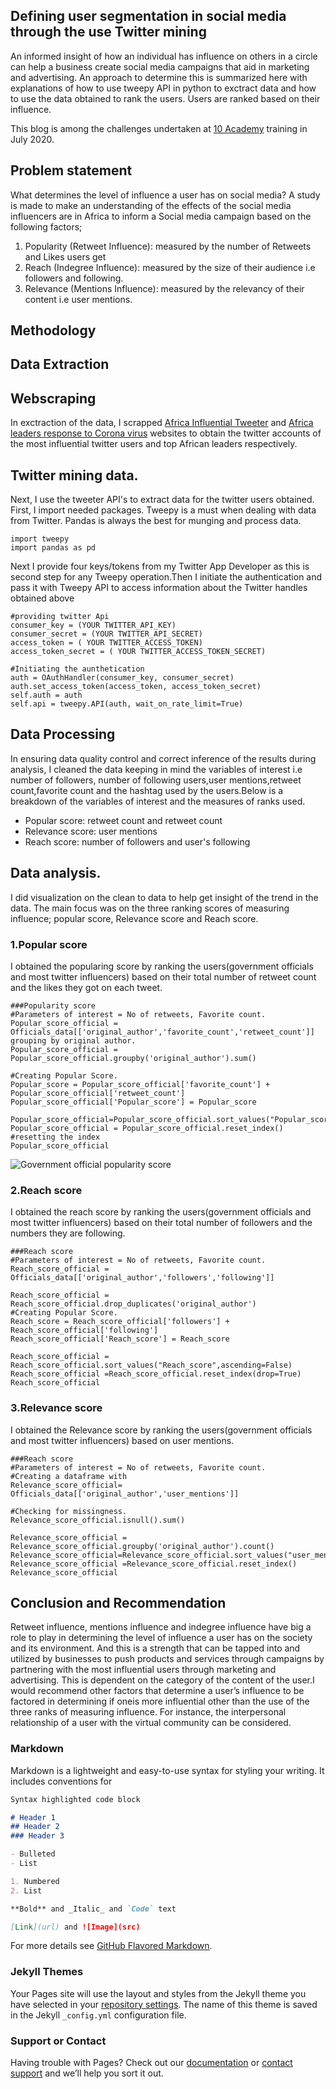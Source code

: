 ## Defining user segmentation in social media through the use Twitter mining

An informed insight of how an individual has influence on others in a circle can help a business create social media campaigns that aid in marketing and advertising. An approach to determine this is summarized here with explanations of how to use tweepy API in python to exctract data and how to use the data obtained
to rank the users. Users are ranked based on their influence.

This blog is among the challenges undertaken at [10 Academy](https://www.10academy.org/) training in July 2020.

## Problem statement
What determines the level of influence a user has on social media?
A study is made to make an understanding of the effects of the social media influencers are in Africa to inform a Social media campaign based on the following factors;

1. Popularity (Retweet Influence): measured by the number of Retweets and Likes users get
2. Reach (Indegree Influence): measured by the size of their audience i.e followers and following.
3. Relevance (Mentions Influence): measured by the relevancy of their content i.e user mentions.

## Methodology
## Data Extraction
## Webscraping
In exctraction of the data, I scrapped [Africa Influential Tweeter](https://africafreak.com/100-most-influential-twitter-users-in-africa)
and [Africa	leaders response to Corona virus](https://www.atlanticcouncil.org/blogs/africasource/african-leaders-respond-to-coronavirus-ontwitter/#east-africa) websites  to obtain the twitter accounts of the most influential twitter users and top African leaders respectively.
## Twitter mining data.
Next, I use the tweeter API's to extract data for the twitter users obtained.
First, I import needed packages. Tweepy is a must when dealing with data from Twitter. Pandas is always the  best  for munging and process data.
```
import tweepy
import pandas as pd
```
Next I provide four keys/tokens from  my Twitter App Developer as this is  second step for any Tweepy operation.Then I initiate the authentication and pass it with 
Tweepy API to access information about the Twitter handles obtained above
```
#providing twitter Api
consumer_key = (YOUR TWITTER_API_KEY)
consumer_secret = (YOUR TWITTER_API_SECRET)
access_token = ( YOUR TWITTER_ACCESS_TOKEN)
access_token_secret = ( YOUR TWITTER_ACCESS_TOKEN_SECRET)

#Initiating the aunthetication
auth = OAuthHandler(consumer_key, consumer_secret)
auth.set_access_token(access_token, access_token_secret)
self.auth = auth
self.api = tweepy.API(auth, wait_on_rate_limit=True)
```
## Data Processing
In ensuring data quality control  and correct inference of the results during analysis, I cleaned the data keeping in mind  the variables of interest i.e number of followers, number of following users,user mentions,retweet count,favorite count and the hashtag used by the users.Below is a breakdown of the variables of interest and the measures of ranks used.
* Popular score: retweet count and retweet count
* Relevance score: user mentions
* Reach score: number of followers and user's following

## Data analysis.
I did visualization on the clean to data to help get insight of the trend in the data. The main focus was on the three ranking scores of measuring influence; popular score, Relevance score and Reach score.
### 1.Popular score
I obtained the popularing score by ranking the users(government officials and most twitter influencers) based on their total number of retweet count and the likes they got on each tweet.
```
###Popularity score
#Parameters of interest = No of retweets, Favorite count.
Popular_score_official = Officials_data[['original_author','favorite_count','retweet_count']]
grouping by original author.
Popular_score_official = Popular_score_official.groupby('original_author').sum()

#Creating Popular Score.
Popular_score = Popular_score_official['favorite_count'] + Popular_score_official['retweet_count']
Popular_score_official['Popular_score'] = Popular_score

Popular_score_official=Popular_score_official.sort_values("Popular_score",ascending=False)
Popular_score_official = Popular_score_official.reset_index()  #resetting the index
Popular_score_official
```
![Government official popularity score](Govt_poularityscore.png)

### 2.Reach score
I obtained the reach score by ranking the users(government officials and most twitter influencers) based on their total number of followers and the numbers they are following.
```
###Reach score
#Parameters of interest = No of retweets, Favorite count.
Reach_score_official = Officials_data[['original_author','followers','following']]

Reach_score_official = Reach_score_official.drop_duplicates('original_author')
#Creating Popular Score.
Reach_score = Reach_score_official['followers'] + Reach_score_official['following']
Reach_score_official['Reach_score'] = Reach_score

Reach_score_official = Reach_score_official.sort_values("Reach_score",ascending=False)
Reach_score_official =Reach_score_official.reset_index(drop=True)
Reach_score_official
```
### 3.Relevance score
I obtained the Relevance  score by ranking the users(government officials and most twitter influencers) based on user mentions.
```
###Reach score
#Parameters of interest = No of retweets, Favorite count.
#Creating a dataframe with 
Relevance_score_official= Officials_data[['original_author','user_mentions']]

#Checking for missingness.
Relevance_score_official.isnull().sum()  

Relevance_score_official = Relevance_score_official.groupby('original_author').count()
Relevance_score_official=Relevance_score_official.sort_values("user_mentions",ascending=False)
Relevance_score_official =Relevance_score_official.reset_index()
Relevance_score_official
```

## Conclusion and Recommendation

Retweet influence, mentions influence and indegree influence have big a role to play in determining the
level of influence a user has on the society and its environment. And this is a strength that can be
tapped into and utilized by businesses to push products and services through campaigns by partnering
with the most influential users through marketing and advertising. This is dependent on the category of the content of the user.I would recommend other factors that determine a user’s influence to be factored in determining if oneis more influential other than the use of the three ranks of measuring influence. For instance, the interpersonal relationship of a user with the virtual community can be considered. 


### Markdown

Markdown is a lightweight and easy-to-use syntax for styling your writing. It includes conventions for

```markdown
Syntax highlighted code block

# Header 1
## Header 2
### Header 3

- Bulleted
- List

1. Numbered
2. List

**Bold** and _Italic_ and `Code` text

[Link](url) and ![Image](src)
```

For more details see [GitHub Flavored Markdown](https://guides.github.com/features/mastering-markdown/).

### Jekyll Themes

Your Pages site will use the layout and styles from the Jekyll theme you have selected in your [repository settings](https://github.com/Bessy-Mukaria/Blog_2/settings). The name of this theme is saved in the Jekyll `_config.yml` configuration file.

### Support or Contact

Having trouble with Pages? Check out our [documentation](https://help.github.com/categories/github-pages-basics/) or [contact support](https://github.com/contact) and we’ll help you sort it out.
